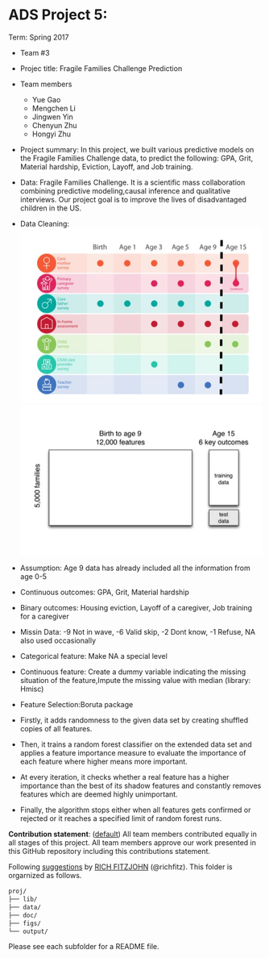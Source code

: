 # ADS Project 5: 

Term: Spring 2017

+ Team #3
+ Projec title: Fragile Families Challenge Prediction
+ Team members
	+ Yue Gao
	+ Mengchen Li
	+ Jingwen Yin
	+ Chenyun Zhu
	+ Hongyi Zhu
+ Project summary: In this project, we built various predictive models on the Fragile Families Challenge data, to predict the following: GPA, Grit, Material hardship, Eviction, Layoff, and Job training.

+ Data: Fragile Families Challenge. It is a scientific mass collaboration combining predictive modeling,causal inference and qualitative interviews. Our project goal is to improve the lives of disadvantaged children in the US.

+ Data Cleaning:
![alt tag](https://github.com/TZstatsADS/Spr2017-proj5-grp3/blob/master/figs/140.pic.jpg)
![alt tag](https://github.com/TZstatsADS/Spr2017-proj5-grp3/blob/master/figs/160.pic.jpg)
+ Assumption: Age 9 data has already included all the information from age 0-5
+ Continuous outcomes: GPA, Grit, Material hardship
+ Binary outcomes: Housing eviction, Layoff of a caregiver, Job training for a caregiver 
+ Missin Data: -9 Not in wave, -6 Valid skip, -2 Dont know, -1 Refuse, NA also used occasionally 
+ Categorical feature: Make NA a special level
+ Continuous feature: Create a dummy variable indicating the missing situation of the feature,Impute the missing value with median (library: Hmisc)

+ Feature Selection:Boruta package
+ Firstly, it adds randomness to the given data set by creating shuffled copies of all features.
+ Then, it trains a random forest classifier on the extended data set and applies a feature importance measure to evaluate the importance of each feature where higher means more important.
+ At every iteration, it checks whether a real feature has a higher importance than the best of its shadow features and constantly removes features which are deemed highly unimportant.
+ Finally, the algorithm stops either when all features gets confirmed or rejected or it reaches a specified limit of random forest runs.








	
**Contribution statement**: ([default](doc/a_note_on_contributions.md)) All team members contributed equally in all stages of this project. All team members approve our work presented in this GitHub repository including this contributions statement. 

Following [suggestions](http://nicercode.github.io/blog/2013-04-05-projects/) by [RICH FITZJOHN](http://nicercode.github.io/about/#Team) (@richfitz). This folder is orgarnized as follows.

```
proj/
├── lib/
├── data/
├── doc/
├── figs/
└── output/
```

Please see each subfolder for a README file.
